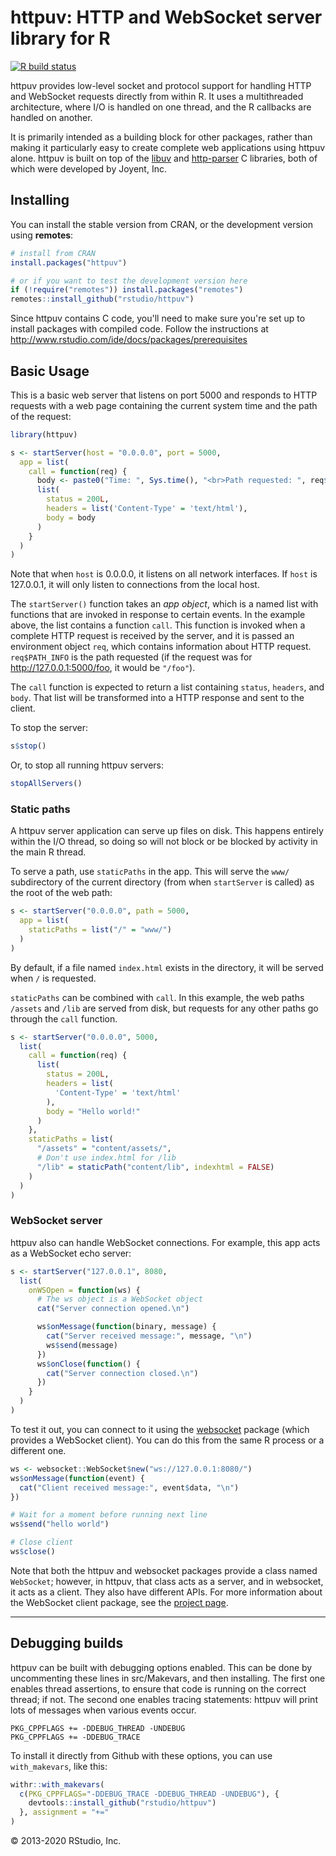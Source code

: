 # httpuv: HTTP and WebSocket server library for R

  <!-- badges: start -->
  [![R build status](https://github.com/rstudio/httpuv/workflows/R-CMD-check/badge.svg)](https://github.com/rstudio/httpuv/actions)
  <!-- badges: end -->

httpuv provides low-level socket and protocol support for handling HTTP and WebSocket requests directly from within R. It uses a multithreaded architecture, where I/O is handled on one thread, and the R callbacks are handled on another.

It is primarily intended as a building block for other packages, rather than making it particularly easy to create complete web applications using httpuv alone. httpuv is built on top of the [libuv](https://github.com/libuv/libuv) and [http-parser](https://github.com/joyent/http-parser) C libraries, both of which were developed by Joyent, Inc.


## Installing

You can install the stable version from CRAN, or the development version using **remotes**:

```r
# install from CRAN
install.packages("httpuv")

# or if you want to test the development version here
if (!require("remotes")) install.packages("remotes")
remotes::install_github("rstudio/httpuv")
```

Since httpuv contains C code, you'll need to make sure you're set up to install packages with compiled code. Follow the instructions at http://www.rstudio.com/ide/docs/packages/prerequisites


## Basic Usage

This is a basic web server that listens on port 5000 and responds to HTTP requests with a web page containing the current system time and the path of the request:

```R
library(httpuv)

s <- startServer(host = "0.0.0.0", port = 5000,
  app = list(
    call = function(req) {
      body <- paste0("Time: ", Sys.time(), "<br>Path requested: ", req$PATH_INFO)
      list(
        status = 200L,
        headers = list('Content-Type' = 'text/html'),
        body = body
      )
    }
  )
)
```

Note that when `host` is 0.0.0.0, it listens on all network interfaces. If `host` is 127.0.0.1, it will only listen to connections from the local host.

The `startServer()` function takes an _app object_, which is a named list with functions that are invoked in response to certain events. In the example above, the list contains a function `call`. This function is invoked when a complete HTTP request is received by the server, and it is passed an environment object `req`, which contains information about HTTP request. `req$PATH_INFO` is the path requested (if the request was for http://127.0.0.1:5000/foo, it would be `"/foo"`).

The `call` function is expected to return a list containing `status`, `headers`, and `body`. That list will be transformed into a HTTP response and sent to the client.

To stop the server:

```R
s$stop()
```

Or, to stop all running httpuv servers:

```R
stopAllServers()
```


### Static paths

A httpuv server application can serve up files on disk. This happens entirely within the I/O thread, so doing so will not block or be blocked by activity in the main R thread.

To serve a path, use `staticPaths` in the app. This will serve the `www/` subdirectory of the current directory (from when `startServer` is called) as the root of the web path:

```R
s <- startServer("0.0.0.0", path = 5000,
  app = list(
    staticPaths = list("/" = "www/")
  )
)
```

By default, if a file named `index.html` exists in the directory, it will be served when `/` is requested.

`staticPaths` can be combined with `call`. In this example, the web paths `/assets` and `/lib` are served from disk, but requests for any other paths go through the `call` function.

```R
s <- startServer("0.0.0.0", 5000,
  list(
    call = function(req) {
      list(
        status = 200L,
        headers = list(
          'Content-Type' = 'text/html'
        ),
        body = "Hello world!"
      )
    },
    staticPaths = list(
      "/assets" = "content/assets/",
      # Don't use index.html for /lib
      "/lib" = staticPath("content/lib", indexhtml = FALSE)
    )
  )
)
```


### WebSocket server

httpuv also can handle WebSocket connections. For example, this app acts as a WebSocket echo server:

```R
s <- startServer("127.0.0.1", 8080,
  list(
    onWSOpen = function(ws) {
      # The ws object is a WebSocket object
      cat("Server connection opened.\n")

      ws$onMessage(function(binary, message) {
        cat("Server received message:", message, "\n")
        ws$send(message)
      })
      ws$onClose(function() {
        cat("Server connection closed.\n")
      })
    }
  )
)
```


To test it out, you can connect to it using the [websocket](https://github.com/rstudio/websocket) package (which provides a WebSocket client). You can do this from the same R process or a different one.

```R
ws <- websocket::WebSocket$new("ws://127.0.0.1:8080/")
ws$onMessage(function(event) {
  cat("Client received message:", event$data, "\n")
})

# Wait for a moment before running next line
ws$send("hello world")

# Close client
ws$close()
```

Note that both the httpuv and websocket packages provide a class named `WebSocket`; however, in httpuv, that class acts as a server, and in websocket, it acts as a client. They also have different APIs. For more information about the WebSocket client package, see the [project page](https://github.com/rstudio/websocket).

---


## Debugging builds

httpuv can be built with debugging options enabled. This can be done by uncommenting these lines in src/Makevars, and then installing. The first one enables thread assertions, to ensure that code is running on the correct thread; if not. The second one enables tracing statements: httpuv will print lots of messages when various events occur.

```
PKG_CPPFLAGS += -DDEBUG_THREAD -UNDEBUG
PKG_CPPFLAGS += -DDEBUG_TRACE
```

To install it directly from Github with these options, you can use `with_makevars`, like this:

```R
withr::with_makevars(
  c(PKG_CPPFLAGS="-DDEBUG_TRACE -DDEBUG_THREAD -UNDEBUG"), {
    devtools::install_github("rstudio/httpuv")
  }, assignment = "+="
)
```

&copy; 2013-2020 RStudio, Inc.
